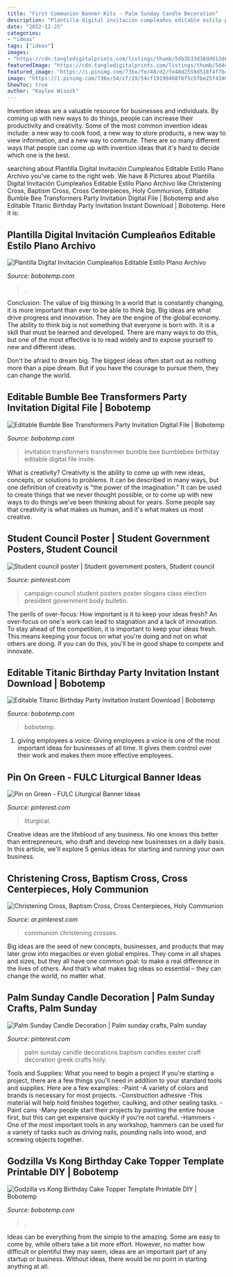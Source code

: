 ```yaml
---
title: "First Communion Banner Kits - Palm Sunday Candle Decoration"
description: "Plantilla digital invitación cumpleaños editable estilo plano archivo"
date: "2022-12-25"
categories:
- "ideas"
tags: ["ideas"]
images:
- "https://cdn.tangledigitalprints.com/listings/thumb/5db3b33d38dd912d6a6782c2/ZVZkJfejBW/7zUafIUPot___jv7rS_v1_compressed.jpg"
featuredImage: "https://cdn.tangledigitalprints.com/listings/thumb/5d4d6d3c38dd915a8b4e8145/QZHlahiGrh/7wYvkcIkWR___generate-thumb/3cG0Y_v1_compressed.jpg"
featured_image: "https://i.pinimg.com/736x/fe/48/d2/fe48d2559d518f4f7b4a08c37d616dc4.jpg"
image: "https://i.pinimg.com/736x/54/cf/19/54cf19198468f6f5c5fbe25f43403278.jpg"
ShowToc: true
author: "Kaylee Wisozk"
---
```



Invention ideas are a valuable resource for businesses and individuals. By coming up with new ways to do things, people can increase their productivity and creativity. Some of the most common invention ideas include: a new way to cook food, a new way to store products, a new way to view information, and a new way to commute. There are so many different ways that people can come up with invention ideas that it's hard to decide which one is the best.

	

		
searching about Plantilla Digital Invitación Cumpleaños Editable Estilo Plano Archivo you've came to the right web. We have 8 Pictures about Plantilla Digital Invitación Cumpleaños Editable Estilo Plano Archivo like Christening Cross, Baptism Cross, Cross Centerpieces, Holy Communion, Editable Bumble Bee Transformers Party Invitation Digital File | Bobotemp and also Editable Titanic Birthday Party Invitation Instant Download | Bobotemp. Here it is:
		
    
## Plantilla Digital Invitación Cumpleaños Editable Estilo Plano Archivo

<img loading=lazy src="https://cdn.tangledigitalprints.com/listings/thumb/5db3b33d38dd912d6a6782c2/ZVZkJfejBW/7zUafIUPot___jv7rS_v1_compressed.jpg" onerror="this.onerror=null;this.src='https://tse2.mm.bing.net/th?id=OIP.muaf0tWFLkje9yyTCfIkYgHaHa&amp;pid=15.1';" alt="Plantilla Digital Invitación Cumpleaños Editable Estilo Plano Archivo">

_Source: bobotemp.com_

>. 

	

Conclusion: The value of big thinking
In a world that is constantly changing, it is more important than ever to be able to think big. Big ideas are what drive progress and innovation. They are the engine of the global economy.
The ability to think big is not something that everyone is born with. It is a skill that must be learned and developed. There are many ways to do this, but one of the most effective is to read widely and to expose yourself to new and different ideas.

Don't be afraid to dream big. The biggest ideas often start out as nothing more than a pipe dream. But if you have the courage to pursue them, they can change the world.

    
## Editable Bumble Bee Transformers Party Invitation Digital File | Bobotemp

<img loading=lazy src="https://cdn.tangledigitalprints.com/listings/thumb/5db3b36f38dd912d8539fd12/R70K4dCY7E/gtWjNoEvnH___QhgZ7_v1_compressed.jpg" onerror="this.onerror=null;this.src='https://tse2.mm.bing.net/th?id=OIP.4P5eMisn7RCLZK-FFG35LwHaHa&amp;pid=15.1';" alt="Editable Bumble Bee Transformers Party Invitation Digital File | Bobotemp">

_Source: bobotemp.com_

>invitation transformers transformer bumble bee bumblebee birthday editable digital file invite. 

	

What is creativity?
Creativity is the ability to come up with new ideas, concepts, or solutions to problems. It can be described in many ways, but one definition of creativity is "the power of the imagination." It can be used to create things that we never thought possible, or to come up with new ways to do things we've been thinking about for years. Some people say that creativity is what makes us human, and it's what makes us most creative.

    
## Student Council Poster | Student Government Posters, Student Council

<img loading=lazy src="https://i.pinimg.com/736x/b1/45/ac/b145ac321da301053cdff83f6dfab7d9--campaign-posters-campaign-ideas.jpg" onerror="this.onerror=null;this.src='https://tse4.mm.bing.net/th?id=OIP.QJ8R_K3VwS9ywMX2nJyhiQHaJ3&amp;pid=15.1';" alt="Student council poster | Student government posters, Student council">

_Source: pinterest.com_

>campaign council student posters poster slogans class election president government body bulletin. 

	

The perils of over-focus: How important is it to keep your ideas fresh?
An over-focus on one's work can lead to stagnation and a lack of innovation. To stay ahead of the competition, it is important to keep your ideas fresh. This means keeping your focus on what you're doing and not on what others are doing. If you can do this, you'll be in good shape to compete and innovate.

    
## Editable Titanic Birthday Party Invitation Instant Download | Bobotemp

<img loading=lazy src="https://cdn.tangledigitalprints.com/listings/thumb/5d4d6d3c38dd915a8b4e8145/QZHlahiGrh/7wYvkcIkWR___generate-thumb/3cG0Y_v1_compressed.jpg" onerror="this.onerror=null;this.src='https://tse4.mm.bing.net/th?id=OIP.c9ZwHL5LRojDkN3BcHuTigHaHa&amp;pid=15.1';" alt="Editable Titanic Birthday Party Invitation Instant Download | Bobotemp">

_Source: bobotemp.com_

>bobotemp. 

	

1. giving employees a voice: Giving employees a voice is one of the most important ideas for businesses of all time. It gives them control over their work and makes them more effective employees.

    
## Pin On Green - FULC Liturgical Banner Ideas

<img loading=lazy src="https://i.pinimg.com/736x/fe/48/d2/fe48d2559d518f4f7b4a08c37d616dc4.jpg" onerror="this.onerror=null;this.src='https://tse2.mm.bing.net/th?id=OIP.Dye-SZPJEcFQdvR15B9ogwHaL5&amp;pid=15.1';" alt="Pin on Green - FULC Liturgical Banner Ideas">

_Source: pinterest.com_

>liturgical. 

	

Creative ideas are the lifeblood of any business. No one knows this better than entrepreneurs, who draft and develop new businesses on a daily basis. In this article, we'll explore 5 genius ideas for starting and running your own business.

    
## Christening Cross, Baptism Cross, Cross Centerpieces, Holy Communion

<img loading=lazy src="https://i.pinimg.com/736x/54/cf/19/54cf19198468f6f5c5fbe25f43403278.jpg" onerror="this.onerror=null;this.src='https://tse1.mm.bing.net/th?id=OIP.1BtjACrECCd7V6OTBx1_iAHaJ3&amp;pid=15.1';" alt="Christening Cross, Baptism Cross, Cross Centerpieces, Holy Communion">

_Source: ar.pinterest.com_

>communion christening crosses. 

	

Big ideas are the seed of new concepts, businesses, and products that may later grow into megacities or even global empires. They come in all shapes and sizes, but they all have one common goal: to make a real difference in the lives of others. And that’s what makes big ideas so essential – they can change the world, no matter what.

    
## Palm Sunday Candle Decoration | Palm Sunday Crafts, Palm Sunday

<img loading=lazy src="https://i.pinimg.com/originals/82/b0/bb/82b0bb467fcef66db1485a997d1465e4.jpg" onerror="this.onerror=null;this.src='https://tse4.mm.bing.net/th?id=OIP.ZNryJiNSgu39-367K6cJVgHaLP&amp;pid=15.1';" alt="Palm Sunday Candle Decoration | Palm sunday crafts, Palm sunday">

_Source: pinterest.com_

>palm sunday candle decorations baptism candles easter craft decoration greek crafts holy. 

	

Tools and Supplies: What you need to begin a project
If you're starting a project, there are a few things you'll need in addition to your standard tools and supplies. Here are a few examples: 
-Paint -A variety of colors and brands is necessary for most projects. 
-Construction adhesive -This material will help hold finishes together, caulking, and other sealing tasks. 
-Paint cans -Many people start their projects by painting the entire house first, but this can get expensive quickly if you're not careful. 
-Hammers -One of the most important tools in any workshop, hammers can be used for a variety of tasks such as driving nails, pounding nails into wood, and screwing objects together.

    
## Godzilla Vs Kong Birthday Cake Topper Template Printable DIY | Bobotemp

<img loading=lazy src="https://cdn.tangledigitalprints.com/listings/thumb/5d4d6d3c38dd915a8b4e8145/mR4RuAjUqb/imOr4d5079___listings/thumb/5d4d6d3c38dd915a8b4e8145/pF2yMsCDMh/VuvYIMYPkR___1JYIJ_v1_compressed.jpg" onerror="this.onerror=null;this.src='https://tse3.mm.bing.net/th?id=OIP.IphJ2hHXZuwesV8PZVVREgHaHa&amp;pid=15.1';" alt="Godzilla vs Kong Birthday Cake Topper Template Printable DIY | Bobotemp">

_Source: bobotemp.com_

>. 

	

Ideas can be everything from the simple to the amazing. Some are easy to come by, while others take a bit more effort. However, no matter how difficult or plentiful they may seem, ideas are an important part of any startup or business. Without ideas, there would be no point in starting anything at all.


